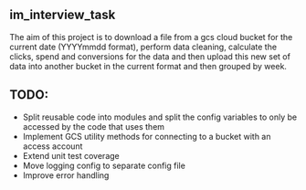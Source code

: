 im_interview_task
-
The aim of this project is to download a file from a gcs cloud bucket for the current date (YYYYmmdd format), perform data cleaning, calculate the clicks, spend and conversions for the data and then upload this new set of data into another bucket in the current format and then grouped by week.

TODO:
- 
- Split reusable code into modules and split the config variables to only be accessed by the code that uses them
- Implement GCS utility methods for connecting to a bucket with an access account
- Extend unit test coverage
- Move logging config to separate config file
- Improve error handling